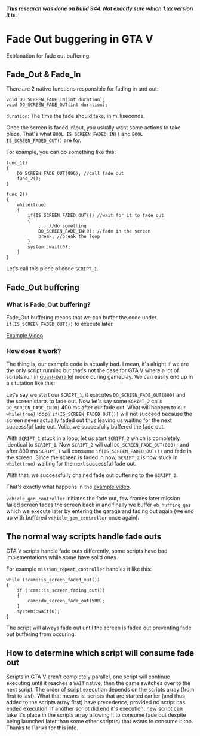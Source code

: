 ##### This research was done on build 944. Not exactly sure which 1.xx version it is.

# Fade Out buggering in GTA V

Explanation for fade out buffering.

## Fade_Out & Fade_In

There are 2 native functions responsible for fading in and out:

```
void DO_SCREEN_FADE_IN(int duration);
void DO_SCREEN_FADE_OUT(int duration);
```

`duration`: The time the fade should take, in milliseconds. 

Once the screen is faded in\out, you usually want some actions to take place. 
That's what `BOOL IS_SCREEN_FADED_IN()` and `BOOL IS_SCREEN_FADED_OUT()` are for.

For example, you can do something like this:

```
func_1()
{
	DO_SCREEN_FADE_OUT(800); //call fade out
	func_2();
}

func_2()
{
	while(true)
	{
		if(IS_SCREEN_FADED_OUT()) //wait for it to fade out
		{
			...	//do something
			DO_SCREEN_FADE_IN(0); //fade in the screen
			break; //break the loop
		}
		system::wait(0);
	}
}
```

Let's call this piece of code `SCRIPT_1`.

## Fade_Out buffering

### What is Fade_Out buffering?

Fade_Out buffering means that we can buffer the code under `if(IS_SCREEN_FADED_OUT())` to execute later.

[Example Video](https://youtu.be/NexXs8VTJTY)

### How does it work?

The thing is, our example code is actually bad. I mean, it's alright if we are the only script running but that's not the case for GTA V where a lot of scripts run in [quasi-parallel](#how-to-determine-which-script-will-consume-fade-out) mode during gameplay.
We can easily end up in a situtation like this: 

Let's say we start our `SCRIPT_1`, it executes `DO_SCREEN_FADE_OUT(800)` and the screen starts to fade out. Now let's say some `SCRIPT_2` calls `DO_SCREEN_FADE_IN(0)` 400 ms after our fade out.
What will happen to our `while(true)` loop? `if(IS_SCREEN_FADED_OUT())` will not succeed because the screen never actually faded out thus leaving us waiting for the next successful fade out.
Voila, we succesfully buffered the fade out.

With `SCRIPT_1` stuck in a loop, let us start `SCRIPT_2` which is completely identical to `SCRIPT_1`.
Now `SCRIPT_2` will call `DO_SCREEN_FADE_OUT(800);` and after 800 ms `SCRIPT_1` will consume `if(IS_SCREEN_FADED_OUT())` and fade in the screen. Since the screen is faded in now, `SCRIPT_2` is now stuck in `while(true)` waiting for the next successful fade out.

With that, we successfully chained fade out buffering to the `SCRIPT_2`. 

That's exactly what happens in the [example video](https://youtu.be/NexXs8VTJTY).

`vehicle_gen_controller` initiates the fade out, few frames later mission failed screen fades the screen back in and finally we buffer `ob_huffing_gas` which we execute later by entering the garage and fading out again (we end up with buffered `vehicle_gen_controller` once again).

## The normal way scripts handle fade outs

GTA V scripts handle fade outs differently, some scripts have bad implementations while some have solid ones.

For example `mission_repeat_controller` handles it like this:

```
while (!cam::is_screen_faded_out())
{
	if (!cam::is_screen_fading_out())
	{
		cam::do_screen_fade_out(500);
	}
	system::wait(0);
}
```

The script will always fade out until the screen is faded out preventing fade out buffering from occuring. 

## How to determine which script will consume fade out

Scripts in GTA V aren't completely parallel, one script will continue executing until it reaches a `WAIT` native, then the game switches over to the next script. The order of script execution depends on the scripts array (from first to last).
What that means is: scripts that are started earlier (and thus added to the scripts array first) have precedence, provided no script has ended execution. If another script did end it's execution, new script can take it's place in the scripts array allowing it to consume fade out despite 
being launched later than some other script(s) that wants to consume it too. Thanks to Pariks for this info.